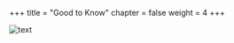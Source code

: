 +++
title = "Good to Know"
chapter = false
weight = 4
+++

![text](/images/1M_Practitioner_Tips.png)

